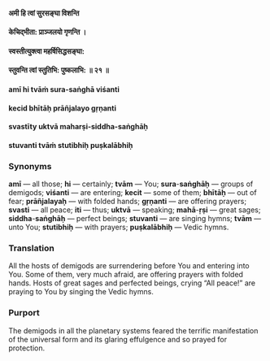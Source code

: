 #### अमी हि त्वां सुरसङ्घा विशन्ति
#### केचिद्भीता: प्राञ्जलयो गृणन्ति ।
#### स्वस्तीत्युक्त्वा महर्षिसिद्धसङ्घा:
#### स्तुवन्ति त्वां स्तुतिभि: पुष्कलाभि: ॥ २१ ॥

#### amī hi tvāṁ sura-saṅghā viśanti
#### kecid bhītāḥ prāñjalayo gṛṇanti
#### svastīty uktvā maharṣi-siddha-saṅghāḥ
#### stuvanti tvāṁ stutibhiḥ puṣkalābhiḥ

### Synonyms

**amī** — all those; **hi** — certainly; **tvām** — You; **sura**-**saṅghāḥ** — groups of demigods; **viśanti** — are entering; **kecit** — some of them; **bhītāḥ** — out of fear; **prāñjalayaḥ** — with folded hands; **gṛṇanti** — are offering prayers; **svasti** — all peace; **iti** — thus; **uktvā** — speaking; **mahā**-**ṛṣi** — great sages; **siddha**-**saṅghāḥ** — perfect beings; **stuvanti** — are singing hymns; **tvām** — unto You; **stutibhiḥ** — with prayers; **puṣkalābhiḥ** — Vedic hymns.

### Translation

All the hosts of demigods are surrendering before You and entering into You. Some of them, very much afraid, are offering prayers with folded hands. Hosts of great sages and perfected beings, crying “All peace!” are praying to You by singing the Vedic hymns.

### Purport

The demigods in all the planetary systems feared the terrific manifestation of the universal form and its glaring effulgence and so prayed for protection.